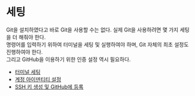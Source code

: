 # 세팅

Git을 설치하였다고 바로 Git을 사용할 수는 없다. 실제 Git을 사용하려면 몇 가지 세팅을 더 해줘야 한다.  
명령어를 입력하기 위하여 터미널을 세팅 및 실행하여야 하며, Git 자체의 최초 설정도 진행하여야 한다.  
그리고 GitHub을 이용하기 위한 인증 설정 역시 필요하다.


* [터미널 세팅](./terminal.md)
* [계정 아이덴티티 설정](./identity.md)
* [SSH 키 생성 및 GitHub에 등록](./ssh.md)
